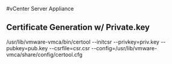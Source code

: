 #vCenter Server Appliance

## Certificate Generation w/ Private.key
  /usr/lib/vmware-vmca/bin/certool --initcsr --privkey=priv.key --pubkey=pub.key --csrfile=csr.csr --config=/usr/lib/vmware-vmca/share/config/certool.cfg
